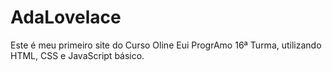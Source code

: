 # AdaLovelace
Este é meu primeiro site do Curso Oline Eui ProgrAmo 16ª Turma, utilizando HTML, CSS e JavaScript básico.
